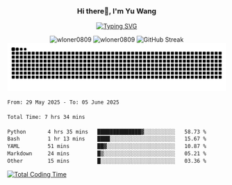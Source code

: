 <h3 align="center">Hi there👋, I'm Yu Wang</h1>

<p align="center"><a href="https://git.io/typing-svg"><img src="https://readme-typing-svg.demolab.com?font=Alex+Brush&size=18&pause=1000&color=716A50&background=6F66FF00&center=true&vCenter=true&width=435&lines=To+love+oneself+is+the+beginning+of+a+lifelong+romance.+%E2%80%94+Oscar+Wilde" alt="Typing SVG" /></a></p>


<p align="center">
 <img src="https://github-readme-stats.vercel.app/api/top-langs?username=wloner0809&show_icons=true&locale=en&layout=compact" alt="wloner0809" height=120 />
 <img src="https://github-readme-stats.vercel.app/api?username=wloner0809&show_icons=true&locale=en" alt="wloner0809" height=120 />
 <img src="https://github-readme-streak-stats.herokuapp.com?user=wloner0809&theme=microsoft" alt="GitHub Streak" height=120 />
 <img src="https://github.com/Wloner0809/Wloner0809/blob/output/github-contribution-grid-snake.svg">
</p>
 
<!--START_SECTION:waka-->

```txt
From: 29 May 2025 - To: 05 June 2025

Total Time: 7 hrs 34 mins

Python       4 hrs 35 mins   ██████████████▓░░░░░░░░░░   58.73 %
Bash         1 hr 13 mins    ████░░░░░░░░░░░░░░░░░░░░░   15.67 %
YAML         51 mins         ██▓░░░░░░░░░░░░░░░░░░░░░░   10.87 %
Markdown     24 mins         █▒░░░░░░░░░░░░░░░░░░░░░░░   05.21 %
Other        15 mins         █░░░░░░░░░░░░░░░░░░░░░░░░   03.36 %
```

<!--END_SECTION:waka-->

[![Total Coding Time](https://wakatime.com/badge/user/3b010e91-e8bb-445f-9eac-c8ab5bc30cb6.svg)](https://wakatime.com/@3b010e91-e8bb-445f-9eac-c8ab5bc30cb6)
